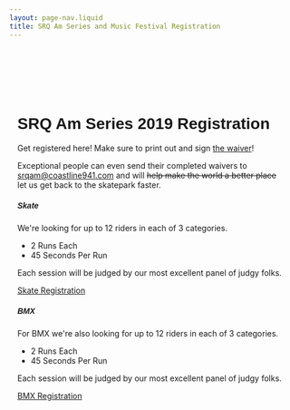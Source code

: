 ```yaml
---
layout: page-nav.liquid
title: SRQ Am Series and Music Festival Registration
---
```

<style>
h1, h2, h3, h4, h5, h6 {
  font-family: 'aileronultralight', sans-serif;
}
</style>
<div id="content-wrapper" style="padding-left: 1em; padding-right: 1em;">
<div style="padding-top:80px;">

<h1 class="aileronultralight">
<b>SRQ Am Series 2019 Registration</b></h1>

Get registered here! Make sure to print out and sign [the waiver](#)!

Exceptional people can even send their completed waivers to <a href="mailto:&#115;&#114;&#113;&#97;&#109;&#64;&#99;&#111;&#97;&#115;&#116;&#108;&#105;&#110;&#101;&#57;&#52;&#49;&#46;&#99;&#111;&#109;">&#115;&#114;&#113;&#97;&#109;&#64;&#99;&#111;&#97;&#115;&#116;&#108;&#105;&#110;&#101;&#57;&#52;&#49;&#46;&#99;&#111;&#109;</a> and will ~~help make the world a better place~~ let us get back to the skatepark faster.

<div class="row">
  <div class="col-sm-6">
    <div class="card">
      <div class="card-body">
        <h5 class="card-title">Skate</h5>

We're looking for up to 12 riders in each of 3 categories.
* 2 Runs Each
* 45 Seconds Per Run

Each session will be judged by our most excellent panel of judgy folks.

<a class="btn btn-primary" href="https://coastline-band-llc.weebly.com/product/early-bird-skateboard-participant-registration/2" target="_blank">Skate Registration</a>

  </div>
  </div>
  </div>
  <div class="col-sm-6">
    <div class="card">
      <div class="card-body">
        <h5 class="card-title">BMX</h5>

For BMX we're also looking for up to 12 riders in each of 3 categories.
* 2 Runs Each
* 45 Seconds Per Run

Each session will be judged by our most excellent panel of judgy folks.

<a class="btn btn-primary" href="https://coastline-band-llc.weebly.com/product/early-bird-bmx-participant-registration/4" target="_blank">BMX Registration</a>

  </div>
  </div>
  </div>
</div>

</div>
</div>
